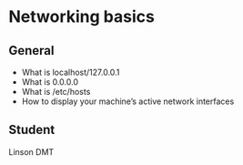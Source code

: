 # Networking basics

## General
- What is localhost/127.0.0.1
- What is 0.0.0.0
- What is /etc/hosts
- How to display your machine’s active network interfaces

## Student
Linson DMT
